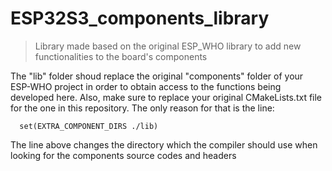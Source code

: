 # ESP32S3_components_library
> Library made based on the original ESP_WHO library to add new functionalities to the board's components 

The "lib" folder shoud replace the original "components" folder of your ESP-WHO project in order to obtain access to the functions being developed here.
Also, make sure to replace your original CMakeLists.txt file for the one in this repository. The only reason for that is the line:
```
  set(EXTRA_COMPONENT_DIRS ./lib)
```
The line above changes the directory which the compiler should use when looking for the components source codes and headers
